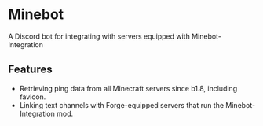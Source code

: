 # Minebot
A Discord bot for integrating with servers equipped with Minebot-Integration

## Features
- Retrieving ping data from all Minecraft servers since b1.8, including favicon.
- Linking text channels with Forge-equipped servers that run the Minebot-Integration mod.
